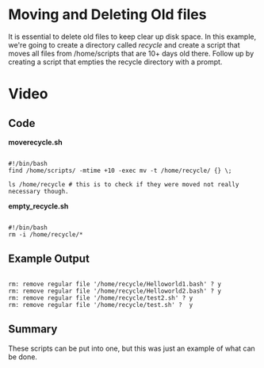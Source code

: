 # Moving and Deleting Old files

It is essential to delete old files to keep clear up disk space. In this example, we're going to create a directory called *recycle* and create a script that moves all files from /home/scripts that are 10+ days old there. Follow up by creating a script that empties the recycle directory with a prompt.   

# Video


## Code


**moverecycle.sh**

```

#!/bin/bash
find /home/scripts/ -mtime +10 -exec mv -t /home/recycle/ {} \;

ls /home/recycle # this is to check if they were moved not really necessary though.

```


**empty_recycle.sh**

```

#!/bin/bash
rm -i /home/recycle/*

```

## Example Output

```

rm: remove regular file '/home/recycle/Helloworld1.bash' ? y
rm: remove regular file '/home/recycle/Helloworld2.bash' ? y
rm: remove regular file '/home/recycle/test2.sh' ? y
rm: remove regular file '/home/recycle/test.sh' ?  y

```

## Summary

These scripts can be put into one, but this was just an example of what can be done.
